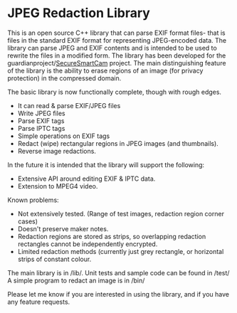 JPEG Redaction Library
======================

This is an open source C++ library that can parse EXIF format files- that is files in the standard EXIF format for representing JPEG-encoded data. 
The library can parse JPEG and EXIF contents and is intended to be used to rewrite the files in a modified form.
The library has been developed for the guardianproject/[SecureSmartCam](https://github.com/guardianproject/SecureSmartCam) project.
The main distinguishing feature of the library is the ability to erase regions of an image (for privacy protection) in the compressed domain.

The basic library is now functionally complete, though with rough edges.
* It can read & parse EXIF/JPEG files
* Write JPEG files
* Parse EXIF tags
* Parse IPTC tags
* Simple operations on EXIF tags
* Redact (wipe) rectangular regions in JPEG images (and thumbnails).
* Reverse image redactions.

In the future it is intended that the library will support the following:
* Extensive API around editing EXIF & IPTC data.
* Extension to MPEG4 video.

Known problems:
* Not extensively tested. (Range of test images, redaction region corner cases)
* Doesn't preserve maker notes.
* Redaction regions are stored as strips, so overlapping redaction rectangles cannot be independently encrypted.
* Limited redaction methods (currently just grey rectangle, or horizontal strips of constant colour.
 
The main library is in /lib/. Unit tests and sample code can be found in /test/
A simple program to redact an image is in /bin/

Please let me know if you are interested in using the library, and if you have any feature requests.

